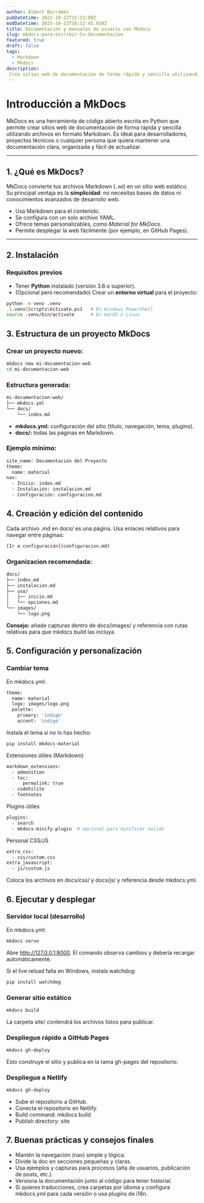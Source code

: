 ```yaml
---
author: Albert Barrabés
pubDatetime: 2022-10-22T15:22:00Z
modDatetime: 2025-10-22T16:52:45.934Z
title: Documentación y manuales de usuario con Mkdocs
slug: mkdocs-para-escribir-tu-documentacion
featured: true
draft: false
tags:
  - Markdown
  - Mkdocs
description:
 Crea sitios web de documentación de forma rápida y sencilla utilizando archivos en formato Markdown.
---
```


# Introducción a MkDocs

MkDocs es una herramienta de código abierto escrita en Python que permite crear sitios web de documentación de forma rápida y sencilla utilizando archivos en formato Markdown. Es ideal para desarrolladores, proyectos técnicos o cualquier persona que quiera mantener una documentación clara, organizada y fácil de actualizar.

---

## 1. ¿Qué es MkDocs?

MkDocs convierte tus archivos Markdown (`.md`) en un sitio web estático.  
Su principal ventaja es la **simplicidad**: no necesitas bases de datos ni conocimientos avanzados de desarrollo web.

- Usa Markdown para el contenido.  
- Se configura con un solo archivo YAML.  
- Ofrece temas personalizables, como *Material for MkDocs*.  
- Permite desplegar la web fácilmente (por ejemplo, en GitHub Pages).

---

## 2. Instalación

### Requisitos previos

- Tener **Python** instalado (versión 3.6 o superior).  
- (Opcional pero recomendado) Crear un **entorno virtual** para el proyecto:

```bash
python -m venv .venv
.\.venv\Scripts\Activate.ps1   # En Windows PowerShell
source .venv/bin/activate      # En macOS o Linux
```

## 3. Estructura de un proyecto MkDocs

### Crear un proyecto nuevo:
```bash
mkdocs new mi-documentacion-web
cd mi-documentacion-web
```

### Estructura generada:

```bash
mi-documentacion-web/
├── mkdocs.yml
└── docs/
    └── index.md

```

- **mkdocs.yml:** configuración del sitio (título, navegación, tema, plugins).
- **docs/:** todas las páginas en Markdown.

### Ejemplo mínimo:

```bash
site_name: Documentación del Proyecto
theme:
  name: material
nav:
  - Inicio: index.md
  - Instalación: instalacion.md
  - Configuración: configuracion.md
```

## 4. Creación y edición del contenido

Cada archivo .md en docs/ es una página. Usa enlaces relativos para navegar entre páginas:

```bash
[Ir a configuración](configuracion.md)
```
### Organizacion recomendada:
```bash
docs/
├── index.md
├── instalacion.md
├── uso/
│   ├── inicio.md
│   └── opciones.md
└── images/
    └── logo.png
```

**Consejo:** añade capturas dentro de docs/images/ y referencia con rutas relativas para que mkdocs build las incluya.

## 5. Configuración y personalización

### Cambiar tema

En mkdocs.yml:
```bash
theme:
  name: material
  logo: images/logo.png
  palette:
    primary: 'indigo'
    accent: 'indigo'

```
Instala el tema si no lo has hecho:

```bash
pip install mkdocs-material
```
Extensiones útiles (Markdown)
```bash
markdown_extensions:
  - admonition
  - toc:
      permalink: true
  - codehilite
  - footnotes
```

Plugins útiles
```bash
plugins:
  - search
  - mkdocs-minify-plugin  # opcional para minificar salida
```
Personal CSS/JS
```bash
extra_css:
  - css/custom.css
extra_javascript:
  - js/custom.js
```
Coloca los archivos en docs/css/ y docs/js/ y referencia desde mkdocs.yml.

## 6. Ejecutar y desplegar

### Servidor local (desarrollo)

En mkdocs.yml:
```bash
mkdocs serve
```
Abre http://127.0.0.1:8000. El comando observa cambios y debería recargar automáticamente.

Si el live reload falla en Windows, instala watchdog:

```bash
pip install watchdog
```
### Generar sitio estático

```bash
mkdocs build
```
La carpeta site/ contendrá los archivos listos para publicar.

### Despliegue rápido a GitHub Pages

```bash
mkdocs gh-deploy
```

Esto construye el sitio y publica en la rama gh-pages del repositorio.

### Despliegue a Netlify

```bash
mkdocs gh-deploy
```
- Sube el repositorio a GitHub.
- Conecta el repositorio en Netlify.
- Build command: mkdocs build
- Publish directory: site

## 7. Buenas prácticas y consejos finales

- Mantén la navegación (nav) simple y lógica.
- Divide la doc en secciones pequeñas y claras.
- Usa ejemplos y capturas para procesos (alta de usuarios, publicación de posts, etc.).
- Versiona la documentación junto al código para tener historial.
- Si quieres traducciones, crea carpetas por idioma y configura mkdocs.yml para cada versión o usa plugins de i18n.
